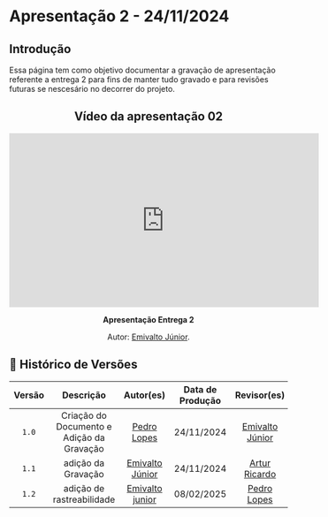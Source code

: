 # <a id="Apresentação 2"></a>Apresentação 2 - 24/11/2024

## Introdução 
Essa página tem como objetivo documentar a gravação de apresentação  referente a entrega 2 para fins de manter tudo gravado e para revisões futuras se nescesário no decorrer do projeto.

<center>

## Vídeo da apresentação 02

<iframe width="560" height="315" src="https://www.youtube.com/embed/5VkloKi_2Wk?si=AJyDDYZ6Y3e9im96" title="YouTube video player" frameborder="0" allow="accelerometer; autoplay; clipboard-write; encrypted-media; gyroscope; picture-in-picture; web-share" referrerpolicy="strict-origin-when-cross-origin" allowfullscreen></iframe>

</center>

<div align="center">
    <p><strong>Apresentação Entrega 2</strong></p>
    <p>Autor: <a href="https://github.com/EmivaltoJrr">Emivalto Júnior</a>.</p>
</div>



## 📑 Histórico de Versões
| Versão | Descrição | Autor(es) | Data de Produção | Revisor(es) | Data de Revisão |   
|:------:|:-------------------------------:|:--------------:|:--------------:|:-------------:|:---------------------:|
|  `1.0`  | Criação do Documento e Adição da Gravação | [Pedro Lopes](https://github.com/pLopess) | 24/11/2024  | [Emivalto Júnior](https://github.com/EmivaltoJrr)  |  24/11/2024|
|  `1.1`  | adição da Gravação | [Emivalto Júnior](https://github.com/EmivaltoJrr) | 24/11/2024  | [Artur Ricardo](https://github.com/algorithmorphic) | 24/11/2024 |
|  `1.2` | adição de rastreabilidade | [Emivalto junior](https://github.com/EmivaltoJrr) | 08/02/2025 | [Pedro Lopes](https://github.com/pLopess) | 10/02/2025 |